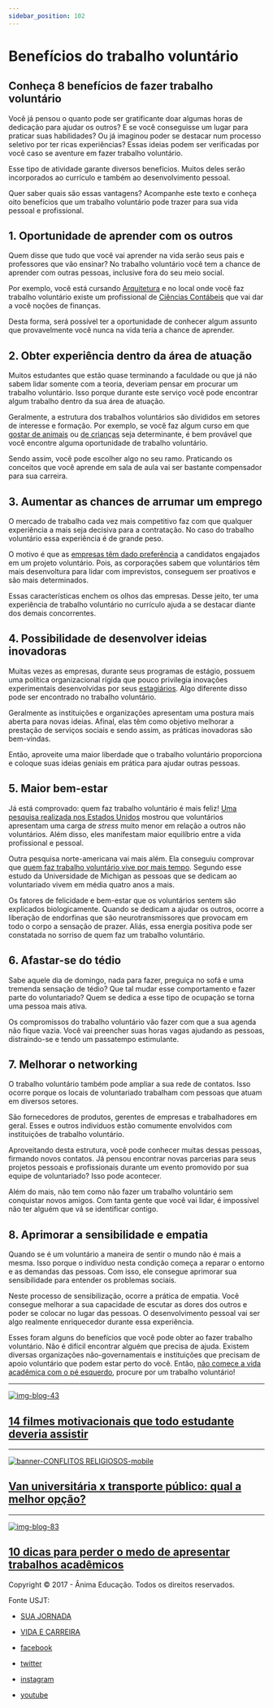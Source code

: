 ```yaml
---
sidebar_position: 102
---
```


# Benefícios do trabalho voluntário

## Conheça 8 benefícios de fazer trabalho voluntário

Você já pensou o quanto pode ser gratificante doar algumas horas de dedicação para ajudar os outros? E se você conseguisse um lugar para praticar suas habilidades? Ou já imaginou poder se destacar num processo seletivo por ter ricas experiências? Essas ideias podem ser verificadas por você caso se aventure em fazer trabalho voluntário. 

Esse tipo de atividade garante diversos benefícios. Muitos deles serão incorporados ao currículo e também ao desenvolvimento pessoal.

Quer saber quais são essas vantagens? Acompanhe este texto e conheça oito benefícios que um trabalho voluntário pode trazer para sua vida pessoal e profissional.

## 1. Oportunidade de aprender com os outros 

Quem disse que tudo que você vai aprender na vida serão seus pais e professores que vão ensinar? No trabalho voluntário você tem a chance de aprender com outras pessoas, inclusive fora do seu meio social.

Por exemplo, você está cursando [Arquitetura](http://blog.usjt.br/o-que-se-aprende-no-curso-de-arquitetura/?utm_source=blog&utm_campaign=rc_blogpost) e no local onde você faz trabalho voluntário existe um profissional de [Ciências Contábeis](https://www.usjt.br/cursos/graduacao/contabeis.php?utm_source=blog&utm_campaign=rc_blogpost) que vai dar a você noções de finanças.

Desta forma, será possível ter a oportunidade de conhecer algum assunto que provavelmente você nunca na vida teria a chance de aprender.

## 2. Obter experiência dentro da área de atuação 

Muitos estudantes que estão quase terminando a faculdade ou que já não sabem lidar somente com a teoria, deveriam pensar em procurar um trabalho voluntário. Isso porque durante este serviço você pode encontrar algum trabalho dentro da sua área de atuação.

Geralmente, a estrutura dos trabalhos voluntários são divididos em setores de interesse e formação. Por exemplo, se você faz algum curso em que [gostar de animais](http://blog.usjt.br/conheca-7-profissoes-para-quem-gosta-de-animais/?utm_source=blog&utm_campaign=rc_blogpost) ou [de crianças](http://blog.usjt.br/6-profissoes-para-quem-gosta-de-lidar-com-criancas/?utm_source=blog&utm_campaign=rc_blogpost) seja determinante, é bem provável que você encontre alguma oportunidade de trabalho voluntário. 

Sendo assim, você pode escolher algo no seu ramo. Praticando os conceitos que você aprende em sala de aula vai ser bastante compensador para sua carreira.

## 3. Aumentar as chances de arrumar um emprego 

O mercado de trabalho cada vez mais competitivo faz com que qualquer experiência a mais seja decisiva para a contratação. No caso do trabalho voluntário essa experiência é de grande peso.

O motivo é que as [empresas têm dado preferência](http://www.ebc.com.br/cidadania/2015/09/emprego-saiba-como-o-trabalho-voluntario-pode-valorizar-o-seu-curriculo?utm_source=blog&utm_campaign=rc_blogpost) a candidatos engajados em um projeto voluntário. Pois, as corporações sabem que voluntários têm mais desenvoltura para lidar com imprevistos, conseguem ser proativos e são mais determinados.

Essas características enchem os olhos das empresas. Desse jeito, ter uma experiência de trabalho voluntário no currículo ajuda a se destacar diante dos demais concorrentes.

## 4. Possibilidade de desenvolver ideias inovadoras 

Muitas vezes as empresas, durante seus programas de estágio, possuem uma política organizacional rígida que pouco privilegia inovações experimentais desenvolvidas por seus [estagiários](http://blog.usjt.br/voce-sabe-quais-sao-os-direitos-dos-estagiarios-na-empresa/?utm_source=blog&utm_campaign=rc_blogpost). Algo diferente disso pode ser encontrado no trabalho voluntário.

Geralmente as instituições e organizações apresentam uma postura mais aberta para novas ideias. Afinal, elas têm como objetivo melhorar a prestação de serviços sociais e sendo assim, as práticas inovadoras são bem-vindas.

Então, aproveite uma maior liberdade que o trabalho voluntário proporciona e coloque suas ideias geniais em prática para ajudar outras pessoas.

## 5. Maior bem-estar 

Já está comprovado: quem faz trabalho voluntário é mais feliz! [Uma pesquisa realizada nos Estados Unidos](https://www.ncbi.nlm.nih.gov/pubmed/25654517?utm_source=blog&utm_campaign=rc_blogpost) mostrou que voluntários apresentam uma carga de _stress_ muito menor em relação a outros não voluntários. Além disso, eles manifestam maior equilíbrio entre a vida profissional e pessoal.

Outra pesquisa norte-americana vai mais além. Ela conseguiu comprovar que [quem faz trabalho voluntário vive por mais tempo](https://www.apa.org/pubs/journals/releases/hea-31-1-87.pdf?utm_source=blog&utm_campaign=rc_blogpost). Segundo esse estudo da Universidade de Michigan as pessoas que se dedicam ao voluntariado vivem em média quatro anos a mais.

Os fatores de felicidade e bem-estar que os voluntários sentem são explicados biologicamente. Quando se dedicam a ajudar os outros, ocorre a liberação de endorfinas que são neurotransmissores que provocam em todo o corpo a sensação de prazer. Aliás, essa energia positiva pode ser constatada no sorriso de quem faz um trabalho voluntário.

## 6. Afastar-se do tédio 

Sabe aquele dia de domingo, nada para fazer, preguiça no sofá e uma tremenda sensação de tédio? Que tal mudar esse comportamento e fazer parte do voluntariado? Quem se dedica a esse tipo de ocupação se torna uma pessoa mais ativa.

Os compromissos do trabalho voluntário vão fazer com que a sua agenda não fique vazia. Você vai preencher suas horas vagas ajudando as pessoas, distraindo-se e tendo um passatempo estimulante.

## 7. Melhorar o networking

O trabalho voluntário também pode ampliar a sua rede de contatos. Isso ocorre porque os locais de voluntariado trabalham com pessoas que atuam em diversos setores.

São fornecedores de produtos, gerentes de empresas e trabalhadores em geral. Esses e outros indivíduos estão comumente envolvidos com instituições de trabalho voluntário. 

Aproveitando desta estrutura, você pode conhecer muitas dessas pessoas, firmando novos contatos. Já pensou encontrar novas parcerias para seus projetos pessoais e profissionais durante um evento promovido por sua equipe de voluntariado? Isso pode acontecer. 

Além do mais, não tem como não fazer um trabalho voluntário sem conquistar novos amigos. Com tanta gente que você vai lidar, é impossível não ter alguém que vá se identificar contigo.

## 8. Aprimorar a sensibilidade e empatia

Quando se é um voluntário a maneira de sentir o mundo não é mais a mesma. Isso porque o indivíduo nesta condição começa a reparar o entorno e as demandas das pessoas. Com isso, ele consegue aprimorar sua sensibilidade para entender os problemas sociais.

Neste processo de sensibilização, ocorre a prática de empatia. Você consegue melhorar a sua capacidade de escutar as dores dos outros e poder se colocar no lugar das pessoas. O desenvolvimento pessoal vai ser algo realmente enriquecedor durante essa experiência.

Esses foram alguns do benefícios que você pode obter ao fazer trabalho voluntário. Não é difícil encontrar alguém que precisa de ajuda. Existem diversas organizações não-governamentais e instituições que precisam de apoio voluntário que podem estar perto do você. Então, [não comece a vida acadêmica com o pé esquerdo](http://blog.usjt.br/7-dicas-para-nao-comecar-a-vida-academica-com-o-pe-esquerdo/?utm_source=blog&utm_campaign=rc_blogpost), procure por um trabalho voluntário!


* * *

[![](https://cdn.usjt.br/app/uploads/2018/08/31161751/img-blog-43.jpg "img-blog-43")](https://www.usjt.br/blog/14-filmes-motivacionais-que-todo-estudante-deveria-assistir/ "14 filmes motivacionais que todo estudante deveria assistir")

## [14 filmes motivacionais que todo estudante deveria assistir](https://www.usjt.br/blog/14-filmes-motivacionais-que-todo-estudante-deveria-assistir/ "14 filmes motivacionais que todo estudante deveria assistir")

* * *

[![](https://cdn.usjt.br/app/uploads/2018/08/banner-CONFLITOS-RELIGIOSOS-mobile-3.jpg "banner-CONFLITOS RELIGIOSOS-mobile")](https://www.usjt.br/blog/van-universitaria-x-transporte-publico-qual-a-melhor-opcao/ "Van universitária x transporte público: qual a melhor opção?")

## [Van universitária x transporte público: qual a melhor opção?](https://www.usjt.br/blog/van-universitaria-x-transporte-publico-qual-a-melhor-opcao/ "Van universitária x transporte público: qual a melhor opção?")

* * *

[![](https://cdn.usjt.br/app/uploads/2021/05/05171737/img-blog-83.jpg "img-blog-83")](https://www.usjt.br/blog/10-dicas-para-perder-o-medo-de-apresentar-trabalhos-academicos/ "10 dicas para perder o medo de apresentar trabalhos acadêmicos")

## [10 dicas para perder o medo de apresentar trabalhos acadêmicos](https://www.usjt.br/blog/10-dicas-para-perder-o-medo-de-apresentar-trabalhos-academicos/ "10 dicas para perder o medo de apresentar trabalhos acadêmicos")

Copyright © 2017 - Ânima Educação. Todos os direitos reservados.

Fonte USJT: 
 - [SUA JORNADA](https://www.usjt.br/blog/?blog_category=sua-jornada)
 - [VIDA E CARREIRA](https://www.usjt.br/blog/?blog_category=vida-e-carreira)

 - [facebook](https://www.facebook.com/usjtoficial)
 - [twitter](https://twitter.com/usjtoficial)
 - [instagram](https://www.instagram.com/usjtoficial/)
 - [youtube](https://www.youtube.com/channel/UCsbpmxWGcupD0YEh8zoMfeg)
